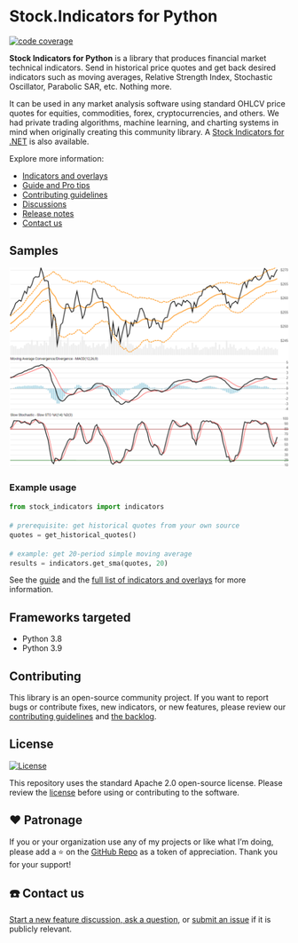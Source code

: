 # Stock.Indicators for Python

[![code coverage](https://img.shields.io/azure-devops/coverage/skender/stock.indicators/26/main?logo=AzureDevOps&label=Code%20Coverage)](https://dev.azure.com/skender/Stock.Indicators/_build/latest?definitionId=26&branchName=main&view=codecoverage-tab)

**Stock Indicators for Python** is a library that produces financial market technical indicators.  Send in historical price quotes and get back desired indicators such as moving averages, Relative Strength Index, Stochastic Oscillator, Parabolic SAR, etc.  Nothing more.

It can be used in any market analysis software using standard OHLCV price quotes for equities, commodities, forex, cryptocurrencies, and others.  We had private trading algorithms, machine learning, and charting systems in mind when originally creating this community library.  A [Stock Indicators for .NET](https://daveskender.github.io/Stock.Indicators) is also available.

Explore more information:

- [Indicators and overlays](docs/INDICATORS.md)
- [Guide and Pro tips](docs/GUIDE.md)
- [Contributing guidelines](docs/CONTRIBUTING.md)
- [Discussions](https://github.com/DaveSkender/Stock.Indicators.Python/discussions)
- [Release notes](https://github.com/DaveSkender/Stock.Indicators.Python/releases)
- [Contact us](#contact-us)

## Samples

![image](https://raw.githubusercontent.com/DaveSkender/Stock.Indicators/main/docs/examples.png)

### Example usage

```python
from stock_indicators import indicators

# prerequisite: get historical quotes from your own source
quotes = get_historical_quotes()

# example: get 20-period simple moving average
results = indicators.get_sma(quotes, 20)
```

See the [guide](docs/GUIDE.md) and the [full list of indicators and overlays](docs/INDICATORS.md) for more information.

## Frameworks targeted

- Python 3.8
- Python 3.9

## Contributing

This library is an open-source community project.  If you want to report bugs or contribute fixes, new indicators, or new features, please review our [contributing guidelines](docs/CONTRIBUTING.md#content) and [the backlog](https://github.com/DaveSkender/Stock.Indicators.Python/projects/1).

## License

[![License](https://img.shields.io/badge/License-Apache%202.0-blue.svg)](https://opensource.org/licenses/Apache-2.0)

This repository uses the standard Apache 2.0 open-source license.  Please review the [license](https://opensource.org/licenses/Apache-2.0) before using or contributing to the software.

## :heart: Patronage

If you or your organization use any of my projects or like what I’m doing, please add a :star: on the [GitHub Repo](https://github.com/DaveSkender/Stock.Indicators.Python) as a token of appreciation.
Thank you for your support!

## :phone: Contact us

[Start a new feature discussion, ask a question](https://github.com/DaveSkender/Stock.Indicators.Python/discussions), or [submit an issue](https://github.com/DaveSkender/Stock.Indicators.Python/issues) if it is publicly relevant.
